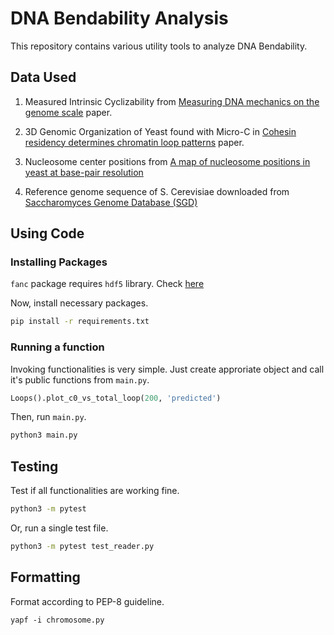 # DNA Bendability Analysis

This repository contains various utility tools to analyze DNA Bendability. 

## Data Used 

1. Measured Intrinsic Cyclizability from [Measuring DNA mechanics on the genome scale](https://www.nature.com/articles/s41586-020-03052-3) paper. 

2. 3D Genomic Organization of Yeast found with Micro-C in [Cohesin residency determines chromatin loop patterns](https://www.ncbi.nlm.nih.gov/geo/query/acc.cgi?acc=GSE151553) paper. 

3. Nucleosome center positions from [A map of nucleosome positions in yeast at base-pair resolution](https://www.nature.com/articles/nature11142?page=3)

4. Reference genome sequence of S. Cerevisiae downloaded from [Saccharomyces Genome Database (SGD)](https://www.yeastgenome.org/)


## Using Code 

### Installing Packages

`fanc` package requires `hdf5` library. Check [here](https://vaquerizaslab.github.io/fanc/getting_started.html)

Now, install necessary packages. 

```sh 
pip install -r requirements.txt
```

### Running a function
Invoking functionalities is very simple. Just create approriate object and call it's public functions from `main.py`.

```py
Loops().plot_c0_vs_total_loop(200, 'predicted')
```

Then, run `main.py`. 

```sh
python3 main.py
```

## Testing 

Test if all functionalities are working fine.

```sh
python3 -m pytest
```

Or, run a single test file. 

```sh 
python3 -m pytest test_reader.py
```


## Formatting 

Format according to PEP-8 guideline. 

```
yapf -i chromosome.py
```
